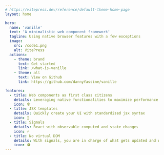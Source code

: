 ```yaml
---
# https://vitepress.dev/reference/default-theme-home-page
layout: home

hero:
  name: 'vanille'
  text: 'A minimalistic web component framework'
  tagline: Using native browser features with a few exceptions
  image:
    src: /code1.png
    alt: VitePress
  actions:
    - theme: brand
      text: Get started
      link: /what-is-vanille
    - theme: alt
      text: View on Github
      link: https://github.com/dannyYassine/vanille

features:
  - title: Web components as first class citizens
    details: Leveraging native functionalities to maximize performance
    icon: 🕸
  - title: JSX templates
    details: Quickly create your UI with standardized jsx syntax
    icon: 🚀
  - title: Signals
    details: React with observable computed and state changes
    icon: ⚡️
  - title: No virtual DOM
    details: With signals, you are in charge of what gets updated and when on the UI
    icon: 🛠 
---
```

